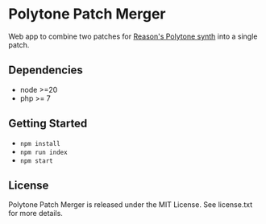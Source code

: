 # Polytone Patch Merger

Web app to combine two patches for [Reason's Polytone synth](https://www.reasonstudios.com/devices/polytone) into a single patch.

## Dependencies

* node >=20
* php >= 7

## Getting Started

* `npm install`
* `npm run index`
* `npm start`

## License

Polytone Patch Merger is released under the MIT License. See license.txt for more details.